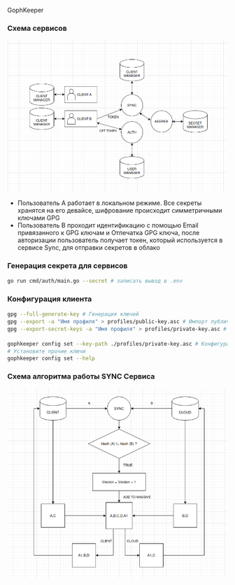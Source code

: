 GophKeeper

### Схема сервисов
![alt text](img/schema.png "schema GophKeeper")

* Пользователь A работает в локальном режиме. Все секреты хранятся на его девайсе, шифрование происходит симметричными ключами GPG
*  Пользователь B проходит идентификацию с помощью Email привязанного к GPG ключам и Отпечатка GPG ключа, после авторизации пользователь получает токен, который используется в сервисе Sync, для отправки секретов в облако
  
### Генерация секрета для сервисов
```bash
go run cmd/auth/main.go --secret # записать вывод в .env
```

### Конфигурация клиента
```bash
gpg --full-generate-key # Генерация ключей
gpg --export -a "Имя профиля" > profiles/public-key.asc # Импорт публичного ключа
gpg --export-secret-keys -a "Имя профиля" > profiles/private-key.asc # Импорт приватного ключа

gophkeeper config set --key-path ./profiles/private-key.asc # Конфигурация путей для gpg ключа
# Установите прочие ключи
gophkeeper config set --help
```

### Схема алгоритма работы SYNC Сервиса
![alt text](img/schema_sync.png "schema sync")